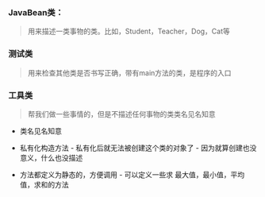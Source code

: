 ### JavaBean类：
> 用来描述一类事物的类。比如，Student，Teacher，Dog，Cat等


### 测试类
> 用来检查其他类是否书写正确，带有main方法的类，是程序的入口


### 工具类
> 帮我们做一些事情的，但是不描述任何事物的类类名见名知意

- 类名见名知意

- 私有化构造方法
	  - 私有化后就无法被创建这个类的对象了
	  - 因为就算创建也没意义，什么也没描述

- 方法都定义为静态的，方便调用
	  - 可以定义一些求  最大值，最小值，平均值，求和的方法

